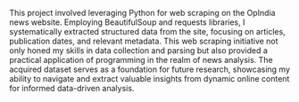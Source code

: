 This project involved leveraging Python for web scraping on the OpIndia news website. Employing BeautifulSoup and requests libraries, I systematically extracted structured data from the site, focusing on articles, publication dates, and relevant metadata. This web scraping initiative not only honed my skills in data collection and parsing but also provided a practical application of programming in the realm of news analysis. The acquired dataset serves as a foundation for future research, showcasing my ability to navigate and extract valuable insights from dynamic online content for informed data-driven analysis.







